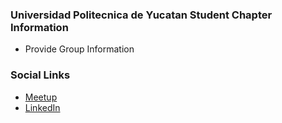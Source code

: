 ### Universidad Politecnica de Yucatan Student Chapter Information
* Provide Group Information

### Social Links
* [Meetup](https://www.meetup.com/owasp-universidad-politecnica-de-yucatan-student-chapter)
* [LinkedIn](https://www.linkedin.com/company/owasp-upy-chapter)
